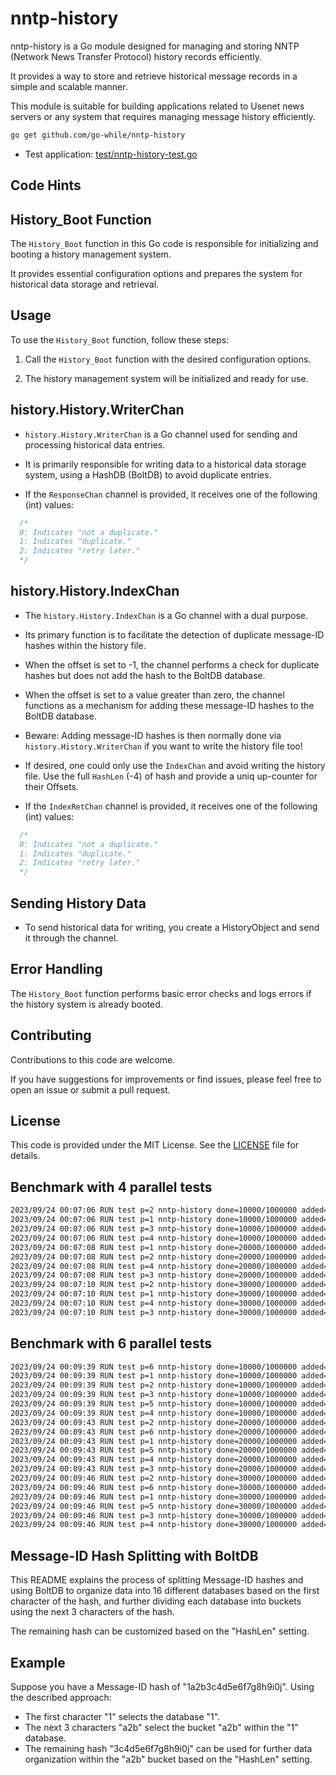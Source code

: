# nntp-history

nntp-history is a Go module designed for managing and storing NNTP (Network News Transfer Protocol) history records efficiently.

It provides a way to store and retrieve historical message records in a simple and scalable manner.

This module is suitable for building applications related to Usenet news servers or any system that requires managing message history efficiently.

```sh
go get github.com/go-while/nntp-history
```

- Test application: [test/nntp-history-test.go](https://github.com/go-while/nntp-history/blob/main/test/nntp-history-test.go)

## Code Hints

## History_Boot Function

The `History_Boot` function in this Go code is responsible for initializing and booting a history management system.

It provides essential configuration options and prepares the system for historical data storage and retrieval.

## Usage

To use the `History_Boot` function, follow these steps:

1. Call the `History_Boot` function with the desired configuration options.

2. The history management system will be initialized and ready for use.

## history.History.WriterChan

- `history.History.WriterChan` is a Go channel used for sending and processing historical data entries.

- It is primarily responsible for writing data to a historical data storage system, using a HashDB (BoltDB) to avoid duplicate entries.

- If the `ResponseChan` channel is provided, it receives one of the following (int) values:
```go
  /*
  0: Indicates "not a duplicate."
  1: Indicates "duplicate."
  2: Indicates "retry later."
  */
```

## history.History.IndexChan

- The `history.History.IndexChan` is a Go channel with a dual purpose.

- Its primary function is to facilitate the detection of duplicate message-ID hashes within the history file.

- When the offset is set to -1, the channel performs a check for duplicate hashes but does not add the hash to the BoltDB database.

- When the offset is set to a value greater than zero, the channel functions as a mechanism for adding these message-ID hashes to the BoltDB database.

- Beware: Adding message-ID hashes is then normally done via `history.History.WriterChan` if you want to write the history file too!

- If desired, one could only use the `IndexChan` and avoid writing the history file. Use the full `HashLen` (-4) of hash and provide a uniq up-counter for their Offsets.

- If the `IndexRetChan` channel is provided, it receives one of the following (int) values:
```go
  /*
  0: Indicates "not a duplicate."
  1: Indicates "duplicate."
  2: Indicates "retry later."
  */
```

## Sending History Data

- To send historical data for writing, you create a HistoryObject and send it through the channel.

## Error Handling

The `History_Boot` function performs basic error checks and logs errors if the history system is already booted.

## Contributing

Contributions to this code are welcome.

If you have suggestions for improvements or find issues, please feel free to open an issue or submit a pull request.

## License

This code is provided under the MIT License. See the [LICENSE](LICENSE) file for details.

## Benchmark with 4 parallel tests
```sh
2023/09/24 00:07:06 RUN test p=2 nntp-history done=10000/1000000 added=10000 dupes=0 cachehits=0 retry=0 adddupes=0
2023/09/24 00:07:06 RUN test p=1 nntp-history done=10000/1000000 added=10000 dupes=0 cachehits=0 retry=0 adddupes=0
2023/09/24 00:07:06 RUN test p=3 nntp-history done=10000/1000000 added=10000 dupes=0 cachehits=0 retry=0 adddupes=0
2023/09/24 00:07:06 RUN test p=4 nntp-history done=10000/1000000 added=10000 dupes=0 cachehits=0 retry=0 adddupes=0
2023/09/24 00:07:08 RUN test p=1 nntp-history done=20000/1000000 added=20000 dupes=0 cachehits=0 retry=0 adddupes=0
2023/09/24 00:07:08 RUN test p=2 nntp-history done=20000/1000000 added=20000 dupes=0 cachehits=0 retry=0 adddupes=0
2023/09/24 00:07:08 RUN test p=4 nntp-history done=20000/1000000 added=20000 dupes=0 cachehits=0 retry=0 adddupes=0
2023/09/24 00:07:08 RUN test p=3 nntp-history done=20000/1000000 added=20000 dupes=0 cachehits=0 retry=0 adddupes=0
2023/09/24 00:07:10 RUN test p=2 nntp-history done=30000/1000000 added=30000 dupes=0 cachehits=0 retry=0 adddupes=0
2023/09/24 00:07:10 RUN test p=1 nntp-history done=30000/1000000 added=30000 dupes=0 cachehits=0 retry=0 adddupes=0
2023/09/24 00:07:10 RUN test p=4 nntp-history done=30000/1000000 added=30000 dupes=0 cachehits=0 retry=0 adddupes=0
2023/09/24 00:07:10 RUN test p=3 nntp-history done=30000/1000000 added=30000 dupes=0 cachehits=0 retry=0 adddupes=0
```

## Benchmark with 6 parallel tests
```sh
2023/09/24 00:09:39 RUN test p=6 nntp-history done=10000/1000000 added=10000 dupes=0 cachehits=0 retry=0 adddupes=0
2023/09/24 00:09:39 RUN test p=1 nntp-history done=10000/1000000 added=10000 dupes=0 cachehits=0 retry=0 adddupes=0
2023/09/24 00:09:39 RUN test p=2 nntp-history done=10000/1000000 added=10000 dupes=0 cachehits=0 retry=0 adddupes=0
2023/09/24 00:09:39 RUN test p=3 nntp-history done=10000/1000000 added=10000 dupes=0 cachehits=0 retry=0 adddupes=0
2023/09/24 00:09:39 RUN test p=5 nntp-history done=10000/1000000 added=10000 dupes=0 cachehits=0 retry=0 adddupes=0
2023/09/24 00:09:39 RUN test p=4 nntp-history done=10000/1000000 added=10000 dupes=0 cachehits=0 retry=0 adddupes=0
2023/09/24 00:09:43 RUN test p=2 nntp-history done=20000/1000000 added=20000 dupes=0 cachehits=0 retry=0 adddupes=0
2023/09/24 00:09:43 RUN test p=6 nntp-history done=20000/1000000 added=20000 dupes=0 cachehits=0 retry=0 adddupes=0
2023/09/24 00:09:43 RUN test p=1 nntp-history done=20000/1000000 added=20000 dupes=0 cachehits=0 retry=0 adddupes=0
2023/09/24 00:09:43 RUN test p=5 nntp-history done=20000/1000000 added=20000 dupes=0 cachehits=0 retry=0 adddupes=0
2023/09/24 00:09:43 RUN test p=4 nntp-history done=20000/1000000 added=20000 dupes=0 cachehits=0 retry=0 adddupes=0
2023/09/24 00:09:43 RUN test p=3 nntp-history done=20000/1000000 added=20000 dupes=0 cachehits=0 retry=0 adddupes=0
2023/09/24 00:09:46 RUN test p=2 nntp-history done=30000/1000000 added=30000 dupes=0 cachehits=0 retry=0 adddupes=0
2023/09/24 00:09:46 RUN test p=6 nntp-history done=30000/1000000 added=30000 dupes=0 cachehits=0 retry=0 adddupes=0
2023/09/24 00:09:46 RUN test p=1 nntp-history done=30000/1000000 added=30000 dupes=0 cachehits=0 retry=0 adddupes=0
2023/09/24 00:09:46 RUN test p=5 nntp-history done=30000/1000000 added=30000 dupes=0 cachehits=0 retry=0 adddupes=0
2023/09/24 00:09:46 RUN test p=3 nntp-history done=30000/1000000 added=30000 dupes=0 cachehits=0 retry=0 adddupes=0
2023/09/24 00:09:46 RUN test p=4 nntp-history done=30000/1000000 added=30000 dupes=0 cachehits=0 retry=0 adddupes=0
```

## Message-ID Hash Splitting with BoltDB

This README explains the process of splitting Message-ID hashes and using BoltDB to organize data into 16 different databases based on the first character of the hash, and further dividing each database into buckets using the next 3 characters of the hash.

The remaining hash can be customized based on the "HashLen" setting.

## Example

Suppose you have a Message-ID hash of "1a2b3c4d5e6f7g8h9i0j". Using the described approach:

- The first character "1" selects the database "1".
- The next 3 characters "a2b" select the bucket "a2b" within the "1" database.
- The remaining hash "3c4d5e6f7g8h9i0j" can be used for further data organization within the "a2b" bucket based on the "HashLen" setting.

